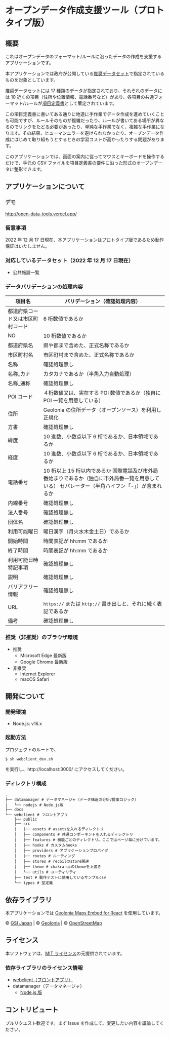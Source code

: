 # オープンデータ作成支援ツール（プロトタイプ版）

## 概要

これはオープンデータのフォーマット/ルールに沿ったデータの作成を支援するアプリケーションです。

本アプリケーションでは政府が公開している[推奨データセット](https://www.digital.go.jp/resources/data_dataset/)で指定されているものを対象としています。

推奨データセットには 17 種類のデータが指定されており、それぞれのデータには 10 近くの項目（住所や位置情報、電話番号など）があり、各項目の共通フォーマット/ルールが[項目定義書](https://cio.go.jp/sites/default/files/uploads/documents/opendata_suisyou_dataset_teigisyo.xlsx)として策定されています。

この項目定義書に書いてある通りに地道に手作業でデータ作成を進めていくことも可能ですが、ルールそのものが複雑だったり、ルールが書いてある場所が異なるのでリンクをたどる必要があったり、単純な手作業でなく、複雑な手作業になります。その結果、ヒューマンエラーを避けられなかったり、オープンデータ作成にはじめて取り組もうとするときの学習コストが高かったりする問題があります。

このアプリケーションでは、画面の案内に従ってマウスとキーボードを操作するだけで、手元の CSV ファイルを項目定義書の要件に沿った形式のオープンデータに整形できます。

## アプリケーションについて

### デモ

http://open-data-tools.vercel.app/

### 留意事項

2022 年 12 月 17 日現在、本アプリケーションはプロトタイプ版であるため動作保証はいたしません。

### 対応しているデータセット（2022 年 12 月 17 日現在）

- 公共施設一覧

### データバリデーションの処理内容

| 項目名                           | バリデーション（確認処理内容）                                                                                                                   |
| -------------------------------- | ------------------------------------------------------------------------------------------------------------------------------------------------ |
| 都道府県コード又は市区町村コード | 6 桁数値であるか                                                                                                                                 |
| NO                               | 10 桁数値であるか                                                                                                                                |
| 都道府県名                       | 県や都まで含めた、正式名称であるか                                                                                                               |
| 市区町村名                       | 市区町村まで含めた、正式名称であるか                                                                                                             |
| 名称                             | 確認処理無し                                                                                                                                     |
| 名称\_カナ                       | カタカナであるか（半角入力自動処理）                                                                                                             |
| 名称\_通称                       | 確認処理無し                                                                                                                                     |
| POI コード                       | ４桁数値又は、実在する POI 数値であるか（独自に POI 一覧を用意している）                                                                         |
| 住所                             | Geolonia の住所データ（オープンソース）を利用し正規化                                                                                            |
| 方書                             | 確認処理無し                                                                                                                                     |
| 緯度                             | 10 進数、小数点以下 6 桁であるか、日本領域であるか                                                                                               |
| 経度                             | 10 進数、小数点以下 6 桁であるか、日本領域であるか                                                                                               |
| 電話番号                         | 10 桁以上 15 桁以内であるか 国際電話及び市外局番始まりであるか（独自に市外局番一覧を用意している） セパレーター（半角ハイフン「-」）が含まれるか |
| 内線番号                         | 確認処理無し                                                                                                                                     |
| 法人番号                         | 確認処理無し                                                                                                                                     |
| 団体名                           | 確認処理無し                                                                                                                                     |
| 利用可能曜日                     | 曜日漢字（月火水木金土日）であるか                                                                                                               |
| 開始時間                         | 時間表記が hh:mm であるか                                                                                                                        |
| 終了時間                         | 時間表記が hh:mm であるか                                                                                                                        |
| 利用可能日時特記事項             | 確認処理無し                                                                                                                                     |
| 説明                             | 確認処理無し                                                                                                                                     |
| バリアフリー情報                 | 確認処理無し                                                                                                                                     |
| URL                              | `https://` または `http://` 書き出しと、それに続く表記であるか                                                                                   |
| 備考                             | 確認処理無し                                                                                                                                     |

### 推奨（非推奨）のブラウザ環境

- 推奨
  - Microsoft Edge 最新版
  - Google Chrome 最新版
- 非推奨
  - Internet Explorer
  - macOS Safari

## 開発について

### 開発環境

- Node.js: v16.x

### 起動方法

プロジェクトのルートで、

```
$ sh webclient_dev.sh
```

を実行し、http://localhost:3000/ にアクセスしてください。

### ディレクトリ構成

```
.
├── datamanager # データマネージャ（データ構造の分析/提案ロジック）
│   └── nodejs # Node.js版
├── docs
└── webclient # フロントアプリ
    ├── public
    ├── src
    │   ├── assets # assetsを入れるディレクトリ
    │   ├── components # 共通コンポーネントを入れるディレクトリ
    │   ├── features # 機能ごとのディレクトリ。ここではページ毎に分けています。
    │   ├── hooks # カスタムhooks
    │   ├── providers # アプリケーションプロバイダ
    │   ├── routes # ルーティング
    │   ├── stores # recoilのstore関連
    │   ├── theme # chakra-uiのthemeを上書き
    │   └── utils # ユーティリティ
    ├── test # 動作テストに使用しているサンプルcsv
    └── types # 型定義
```

## 依存ライブラリ

本アプリケーションでは [Geolonia Maps Embed for React](https://github.com/geolonia/embed-react) を使用しています。

© [GSI Japan](https://www.gsi.go.jp/) | © [Geolonia](https://geolonia.com/) | © [OpenStreetMap](https://www.openstreetmap.org/)

## ライセンス

本ソフトウェアは、[MIT ライセンス](./LICENSE.md)の元提供されています。

### 依存ライブラリのライセンス情報

- [webclient（フロントアプリ）](./webclient/LICENSE.txt)
- datamanager（データマネージャ）
  - [Node.js 版](./datamanager/nodejs/LICENSE.txt)

## コントリビュート

プルリクエスト歓迎です。まず Issue を作成して、変更したい内容を議論してください。
